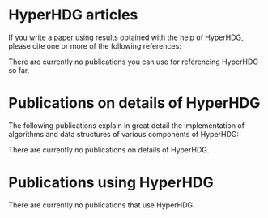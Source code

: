# HyperHDG articles

If you write a paper using results obtained with the help of HyperHDG, please cite one or more of
the following references:

There are currently no publications you can use for referencing HyperHDG so far.


# Publications on details of HyperHDG

The following publications explain in great detail the implementation of algorithms and data
structures of various components of HyperHDG:

There are currently no publications on details of HyperHDG.


# Publications using HyperHDG

There are currently no publications that use HyperHDG.
